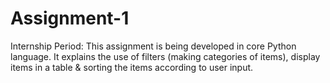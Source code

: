# Assignment-1
Internship Period: This assignment is being developed in core Python language. It explains the use of filters (making categories of items), display items in a table &amp; sorting the items according to user input.
